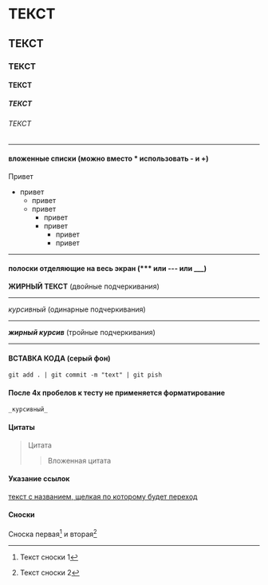 # ТЕКСТ
## ТЕКСТ
### ТЕКСТ
#### ТЕКСТ
##### ТЕКСТ
###### ТЕКСТ
***
#### вложенные списки (можно вместо * использовать - и +)
Привет 
* привет
    * привет
    * привет
        * привет
        * привет
            * привет
            * привет

***
#### полоски отделяющие на весь экран  (*** или --- или ___)
__ЖИРНЫЙ ТЕКСТ__ (двойные подчеркивания)
___

_курсивный_ (одинарные подчеркивания)

---
___жирный курсив___ (тройные подчеркивания)
***

#### ВСТАВКА КОДА (серый фон)

```
git add . | git commit -m "text" | git pish
```

#### После 4х пробелов к тесту не применяется форматирование
    _курсивный_

#### Цитаты 
> Цитата 
>> Вложенная цитата

#### Указание ссылок
[текст с названием, щелкая по которому будет переход](https://ksendzov.com)

#### Сноски 
Сноска первая[^1] и вторая[^2]

[^1]: Текст сноски 1 
[^2]: Текст сноски 2 